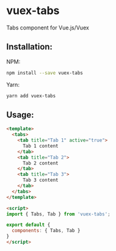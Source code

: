 # vuex-tabs
Tabs component for Vue.js/Vuex

## Installation:

NPM:
```bash
npm install --save vuex-tabs
```
Yarn:
```bash
yarn add vuex-tabs
```

## Usage:

```html
<template>
  <tabs>
    <tab title="Tab 1" active="true">
      Tab 1 content
    </tab>
    <tab title="Tab 2">
      Tab 2 content
    </tab>
    <tab title="Tab 3">
      Tab 3 content
    </tab>
  </tabs>
</template>

<script>
import { Tabs, Tab } from 'vuex-tabs';

export default {
  components: { Tabs, Tab }
}
</script>
```
